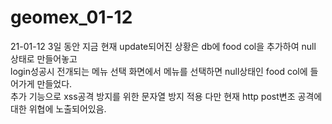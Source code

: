 # geomex_01-12
<p>21-01-12
3일 동안 지금 현재 update되어진 상황은 db에 food col을 추가하여 null 상태로 만들어놓고<br>login성공시 전개되는 메뉴 선택 화면에서
메뉴를 선택하면 null상태인  food col에 들어가게 만들었다.<br>
추가 기능으로 xss공격 방지를 위한 문자열 방지 적용
다만 현재 http post변조 공격에 대한 위협에 노출되어있음.</p>
